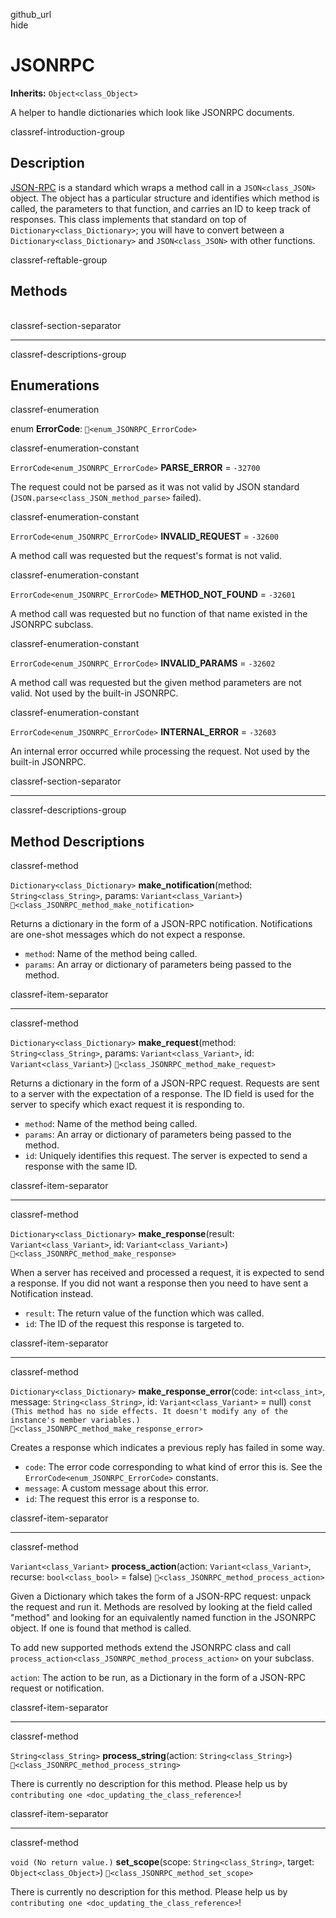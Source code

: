 github\_url  
hide

# JSONRPC

**Inherits:** `Object<class_Object>`

A helper to handle dictionaries which look like JSONRPC documents.

classref-introduction-group

## Description

[JSON-RPC](https://www.jsonrpc.org/) is a standard which wraps a method
call in a `JSON<class_JSON>` object. The object has a particular
structure and identifies which method is called, the parameters to that
function, and carries an ID to keep track of responses. This class
implements that standard on top of `Dictionary<class_Dictionary>`; you
will have to convert between a `Dictionary<class_Dictionary>` and
`JSON<class_JSON>` with other functions.

classref-reftable-group

## Methods

<table>
<tbody>
<tr>
</tr>
<tr>
</tr>
<tr>
</tr>
<tr>
</tr>
<tr>
</tr>
<tr>
</tr>
<tr>
</tr>
</tbody>
</table>

classref-section-separator

------------------------------------------------------------------------

classref-descriptions-group

## Enumerations

classref-enumeration

enum **ErrorCode**: `🔗<enum_JSONRPC_ErrorCode>`

classref-enumeration-constant

`ErrorCode<enum_JSONRPC_ErrorCode>` **PARSE\_ERROR** = `-32700`

The request could not be parsed as it was not valid by JSON standard
(`JSON.parse<class_JSON_method_parse>` failed).

classref-enumeration-constant

`ErrorCode<enum_JSONRPC_ErrorCode>` **INVALID\_REQUEST** = `-32600`

A method call was requested but the request's format is not valid.

classref-enumeration-constant

`ErrorCode<enum_JSONRPC_ErrorCode>` **METHOD\_NOT\_FOUND** = `-32601`

A method call was requested but no function of that name existed in the
JSONRPC subclass.

classref-enumeration-constant

`ErrorCode<enum_JSONRPC_ErrorCode>` **INVALID\_PARAMS** = `-32602`

A method call was requested but the given method parameters are not
valid. Not used by the built-in JSONRPC.

classref-enumeration-constant

`ErrorCode<enum_JSONRPC_ErrorCode>` **INTERNAL\_ERROR** = `-32603`

An internal error occurred while processing the request. Not used by the
built-in JSONRPC.

classref-section-separator

------------------------------------------------------------------------

classref-descriptions-group

## Method Descriptions

classref-method

`Dictionary<class_Dictionary>` **make\_notification**(method:
`String<class_String>`, params: `Variant<class_Variant>`)
`🔗<class_JSONRPC_method_make_notification>`

Returns a dictionary in the form of a JSON-RPC notification.
Notifications are one-shot messages which do not expect a response.

-   `method`: Name of the method being called.
-   `params`: An array or dictionary of parameters being passed to the
    method.

classref-item-separator

------------------------------------------------------------------------

classref-method

`Dictionary<class_Dictionary>` **make\_request**(method:
`String<class_String>`, params: `Variant<class_Variant>`, id:
`Variant<class_Variant>`) `🔗<class_JSONRPC_method_make_request>`

Returns a dictionary in the form of a JSON-RPC request. Requests are
sent to a server with the expectation of a response. The ID field is
used for the server to specify which exact request it is responding to.

-   `method`: Name of the method being called.
-   `params`: An array or dictionary of parameters being passed to the
    method.
-   `id`: Uniquely identifies this request. The server is expected to
    send a response with the same ID.

classref-item-separator

------------------------------------------------------------------------

classref-method

`Dictionary<class_Dictionary>` **make\_response**(result:
`Variant<class_Variant>`, id: `Variant<class_Variant>`)
`🔗<class_JSONRPC_method_make_response>`

When a server has received and processed a request, it is expected to
send a response. If you did not want a response then you need to have
sent a Notification instead.

-   `result`: The return value of the function which was called.
-   `id`: The ID of the request this response is targeted to.

classref-item-separator

------------------------------------------------------------------------

classref-method

`Dictionary<class_Dictionary>` **make\_response\_error**(code:
`int<class_int>`, message: `String<class_String>`, id:
`Variant<class_Variant>` = null)
`const (This method has no side effects. It doesn't modify any of the instance's member variables.)`
`🔗<class_JSONRPC_method_make_response_error>`

Creates a response which indicates a previous reply has failed in some
way.

-   `code`: The error code corresponding to what kind of error this is.
    See the `ErrorCode<enum_JSONRPC_ErrorCode>` constants.
-   `message`: A custom message about this error.
-   `id`: The request this error is a response to.

classref-item-separator

------------------------------------------------------------------------

classref-method

`Variant<class_Variant>` **process\_action**(action:
`Variant<class_Variant>`, recurse: `bool<class_bool>` = false)
`🔗<class_JSONRPC_method_process_action>`

Given a Dictionary which takes the form of a JSON-RPC request: unpack
the request and run it. Methods are resolved by looking at the field
called "method" and looking for an equivalently named function in the
JSONRPC object. If one is found that method is called.

To add new supported methods extend the JSONRPC class and call
`process_action<class_JSONRPC_method_process_action>` on your subclass.

`action`: The action to be run, as a Dictionary in the form of a
JSON-RPC request or notification.

classref-item-separator

------------------------------------------------------------------------

classref-method

`String<class_String>` **process\_string**(action:
`String<class_String>`) `🔗<class_JSONRPC_method_process_string>`

There is currently no description for this method. Please help us by
`contributing one <doc_updating_the_class_reference>`!

classref-item-separator

------------------------------------------------------------------------

classref-method

`void (No return value.)` **set\_scope**(scope: `String<class_String>`,
target: `Object<class_Object>`) `🔗<class_JSONRPC_method_set_scope>`

There is currently no description for this method. Please help us by
`contributing one <doc_updating_the_class_reference>`!
